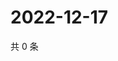 # 2022-12-17

共 0 条

<!-- BEGIN WEIBO -->
<!-- 最后更新时间 Sat Dec 17 2022 08:26:23 GMT+0800 (China Standard Time) -->

<!-- END WEIBO -->
